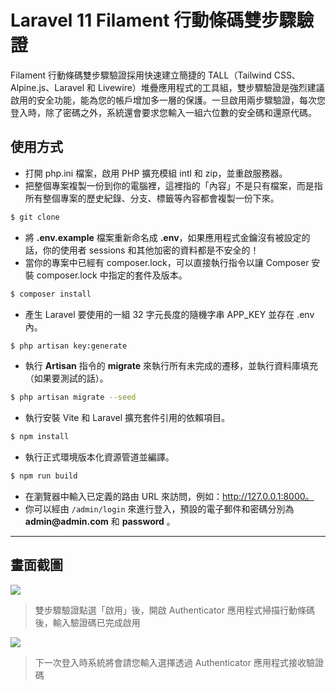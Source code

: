 # Laravel 11 Filament 行動條碼雙步驟驗證

Filament 行動條碼雙步驟驗證採用快速建立簡捷的 TALL（Tailwind CSS、Alpine.js、Laravel 和 Livewire）堆疊應用程式的工具組，雙步驟驗證是強烈建議啟用的安全功能，能為您的帳戶增加多一層的保護。一旦啟用兩步驟驗證，每次您登入時，除了密碼之外，系統還會要求您輸入一組六位數的安全碼和還原代碼。

## 使用方式
- 打開 php.ini 檔案，啟用 PHP 擴充模組 intl 和 zip，並重啟服務器。
- 把整個專案複製一份到你的電腦裡，這裡指的「內容」不是只有檔案，而是指所有整個專案的歷史紀錄、分支、標籤等內容都會複製一份下來。
```sh
$ git clone
```
- 將 __.env.example__ 檔案重新命名成 __.env__，如果應用程式金鑰沒有被設定的話，你的使用者 sessions 和其他加密的資料都是不安全的！
- 當你的專案中已經有 composer.lock，可以直接執行指令以讓 Composer 安裝 composer.lock 中指定的套件及版本。
```sh
$ composer install
```
- 產生 Laravel 要使用的一組 32 字元長度的隨機字串 APP_KEY 並存在 .env 內。
```sh
$ php artisan key:generate
```
- 執行 __Artisan__ 指令的 __migrate__ 來執行所有未完成的遷移，並執行資料庫填充（如果要測試的話）。
```sh
$ php artisan migrate --seed
```
- 執行安裝 Vite 和 Laravel 擴充套件引用的依賴項目。
```sh
$ npm install
```
- 執行正式環境版本化資源管道並編譯。
```sh
$ npm run build
```
- 在瀏覽器中輸入已定義的路由 URL 來訪問，例如：http://127.0.0.1:8000。
- 你可以經由 `/admin/login` 來進行登入，預設的電子郵件和密碼分別為 __admin@admin.com__ 和 __password__ 。

----

## 畫面截圖
![](https://i.imgur.com/GJMGdSu.gif)
> 雙步驟驗證點選「啟用」後，開啟 Authenticator 應用程式掃描行動條碼後，輸入驗證碼已完成啟用

![](https://i.imgur.com/QUS5CfN.gif)
> 下一次登入時系統將會請您輸入選擇透過 Authenticator 應用程式接收驗證碼
